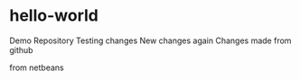 # hello-world
Demo Repository
Testing changes 
New changes again 
Changes made from github

from netbeans